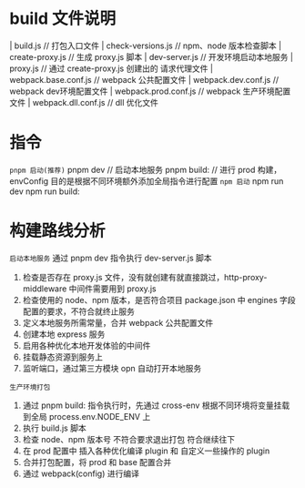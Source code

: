 # build 文件说明
|  build.js  // 打包入口文件
|  check-versions.js // npm、node 版本检查脚本
|  create-proxy.js // 生成 proxy.js 脚本
|  dev-server.js // 开发环境启动本地服务
|  proxy.js // 通过 create-proxy.js 创建出的 请求代理文件
|  webpack.base.conf.js // webpack 公共配置文件
|  webpack.dev.conf.js // webpack dev环境配置文件
|  webpack.prod.conf.js // webpack 生产环境配置文件
|  webpack.dll.conf.js // dll 优化文件

# 指令
````pnpm 启动(推荐)````
pnpm dev // 启动本地服务
pnpm build:<envConfig> // 进行 prod 构建，envConfig 目的是根据不同环境额外添加全局指令进行配置
````npm 启动````
npm run dev
npm run build:<envConfig>

# 构建路线分析
````启动本地服务````
通过 pnpm dev 指令执行 dev-server.js 脚本 
1. 检查是否存在 proxy.js 文件，没有就创建有就直接跳过，http-proxy-middleware 中间件需要用到 proxy.js
2. 检查使用的 node、npm 版本，是否符合项目 package.json 中 engines 字段配置的要求，不符合就终止服务
3. 定义本地服务所需常量，合并 webpack 公共配置文件
4. 创建本地 express 服务
5. 启用各种优化本地开发体验的中间件
6. 挂载静态资源到服务上
7. 监听端口，通过第三方模块 opn 自动打开本地服务

````生产环境打包````
1. 通过 pnpm build:<envConfig> 指令执行时，先通过 cross-env 根据不同环境将变量挂载到全局 process.env.NODE_ENV 上
2. 执行 build.js 脚本 
3. 检查 node、npm 版本号 不符合要求退出打包 符合继续往下
4. 在 prod 配置中 插入各种优化编译 plugin 和 自定义一些操作的 plugin
5. 合并打包配置，将 prod 和 base 配置合并
6. 通过 webpack(config) 进行编译
